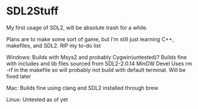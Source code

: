 # SDL2Stuff
My first usage of SDL2, will be absolute trash for a while.


Plans are to make some sort of game, but I'm still just learning C++, makefiles, and SDL2. RIP my to-do list


Windows:
Builds with Msys2 and probably Cygwin(untested)?
Builds fine with includes and lib files sourced from SDL2-2.0.14 MinGW Devel
Uses rm -rf in the makefile so will probably not build with default terminal. Will be fixed later

Mac:
Builds fine using clang and SDL2 installed through brew

Linux:
Untested as of yet